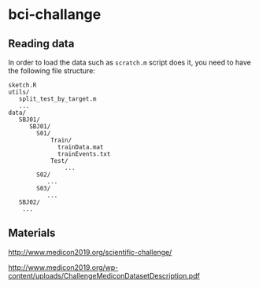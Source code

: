 # bci-challange

## Reading data

In order to load the data such as `scratch.m` script does it, you need to have the following file structure:

```
sketch.R
utils/
   split_test_by_target.m
   ...
data/
   SBJ01/
      SBJ01/
        S01/
            Train/
              trainData.mat 
              trainEvents.txt
            Test/
                ...
        S02/
           ...
        S03/
           ...
   SBJ02/
    ...
```

## Materials

http://www.medicon2019.org/scientific-challenge/

http://www.medicon2019.org/wp-content/uploads/ChallengeMediconDatasetDescription.pdf


